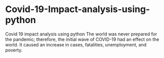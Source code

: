 # Covid-19-Impact-analysis-using-python
Covid 19 impact analysis using python  The world was never prepared for the pandemic; therefore, the initial wave of COVID-19 had an effect on the world. It caused an increase in cases, fatalities, unemployment, and poverty.
